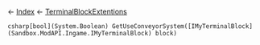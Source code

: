 ← [Index](Api-Index) ← [TerminalBlockExtentions](Sandbox.ModAPI.Ingame.TerminalBlockExtentions)

```csharp[bool](System.Boolean) GetUseConveyorSystem([IMyTerminalBlock](Sandbox.ModAPI.Ingame.IMyTerminalBlock) block)```